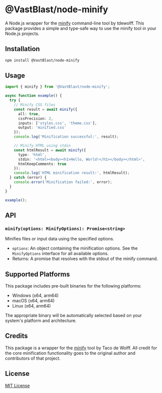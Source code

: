 # @VastBlast/node-minify

A Node.js wrapper for the [minify](https://github.com/tdewolff/minify/) command-line tool by tdewolff. This package provides a simple and type-safe way to use the minify tool in your Node.js projects.

## Installation

```bash
npm install @VastBlast/node-minify
```

## Usage

```typescript
import { minify } from '@VastBlast/node-minify';

async function example() {
  try {
    // Minify CSS files
    const result = await minify({
      all: true,
      cssPrecision: 2,
      inputs: ['styles.css', 'theme.css'],
      output: 'minified.css'
    });
    console.log('Minification successful:', result);

    // Minify HTML using stdin
    const htmlResult = await minify({
      type: 'html',
      stdin: '<html><body><h1>Hello, World!</h1></body></html>',
      htmlKeepComments: true
    });
    console.log('HTML minification result:', htmlResult);
  } catch (error) {
    console.error('Minification failed:', error);
  }
}

example();
```

## API

### `minify(options: MinifyOptions): Promise<string>`

Minifies files or input data using the specified options.

- `options`: An object containing the minification options. See the `MinifyOptions` interface for all available options.
- Returns: A promise that resolves with the stdout of the minify command.

## Supported Platforms

This package includes pre-built binaries for the following platforms:

- Windows (x64, arm64)
- macOS (x64, arm64)
- Linux (x64, arm64)

The appropriate binary will be automatically selected based on your system's platform and architecture.

## Credits

This package is a wrapper for the [minify](https://github.com/tdewolff/minify/) tool by Taco de Wolff. All credit for the core minification functionality goes to the original author and contributors of that project.

## License

[MIT License](LICENSE)